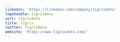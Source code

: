 ```yaml
---
linkedin: 'https://linkedin.com/company/tigrisdata'
logohandle: tigrisdata
sort: tigrisdata
title: Tigris
twitter: TigrisData
website: 'https://www.tigrisdata.com/'
---
```

